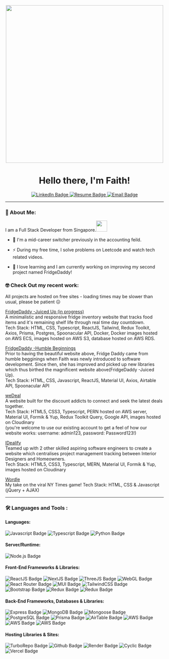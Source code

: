 <div id="header" align="center">
  <img src="https://media.giphy.com/media/L1R1tvI9svkIWwpVYr/giphy.gif" width="500"/>
   <h1>Hello there, I'm Faith!</h1>
</div>
<div id="badges" align="center">
  <a href="https://www.linkedin.com/in/faithyeenxin/">
  <img src="https://img.shields.io/badge/LinkedIn-blue?style=for-the-badge&logo=linkedin&logoColor=white" alt="LinkedIn Badge"/>
    </a>
  <a href="https://drive.google.com/file/d/1gHhOjAuvHSZSWD3OWa2S0MfsPyLl_20W/view?usp=sharing">
  <img src="https://img.shields.io/badge/RESUME-pink?style=for-the-badge&logo=aboutdotme&logoColor=white" alt="Resume Badge"/>
    </a>
  <a href="mailto:faith.ye@hotmail.com">
  <img src="https://img.shields.io/badge/Email Me-yellow?style=for-the-badge&logo=gmail&logoColor=white" alt="Email Badge"/>
    </a>
</div>


---

### :rabbit: About Me:
  
I am a Full Stack Developer from Singapore.<img src="https://media.giphy.com/media/jSWZnsE6TYXNSMOz7B/giphy.gif" width="35"> 

- :1234: I'm a mid-career switcher previously in the accounting feild.

- :zap: During my free time, I solve problems on Leetcode and watch tech related videos.

- :seedling: I love learning and I am currently working on improving my second project named FridgeDaddy!


### :nerd_face: Check Out my recent work:
All projects are hosted on free sites - loading times may be slower than usual, please be patient :confounded:



<a href="http://fridgedaddy.byfaithx.com:3500/">FridgeDaddy -Juiced Up (in progress)</a><br>
A minimalistic and responsive fridge inventory website that tracks food items and it's remaining shelf life through real time day countdown.<br>
Tech Stack: HTML, CSS, Typescript, ReactJS, Tailwind, Redux Toolkit, Axios, Prisma, Postgres, Spoonacular API, Docker, Docker images hosted on AWS ECS, images hosted on AWS S3, database hosted on AWS RDS.



<a href="https://fridge-daddy.vercel.app/">FridgeDaddy -Humble Beginnings</a><br>
Prior to having the beautiful website above, Fridge Daddy came from humble begginings when Faith was newly introduced to software development. 
Since then, she has improved and picked up new libraries which thus birthed the magnificent website above(FridgeDaddy -Juiced Up).<br>
Tech Stack: HTML, CSS, Javascript, ReactJS, Material UI, Axios, Airtable API, Spoonacular API



<a href="https://wedeal.onrender.com/">weDeal</a><br>
A website built for the discount addicts to connect and seek the latest deals together. <br>
Tech Stack: HTML5, CSS3, Typescript, PERN hosted on AWS server, Material UI, Formik & Yup, Redux Toolkit Query, Google API, images hosted on Cloudinary <br>
(you're welcome to use our existing account to get a feel of how our website works: 
username: admin123, password: Password123!)



<a href="https://idealify.vercel.app/">IDealify</a> <br>
Teamed up with 2 other skilled aspiring software engineers to create a website which centralises project management tracking between Interior Designers and Homeowners.<br>
Tech Stack: HTML5, CSS3, Typescript, MERN, Material UI, Formik & Yup, images hosted on Cloudinary<br>



<a href="https://wordle-mu-flax.vercel.app/">Wordle</a><br>
My take on the viral NY Times game!
Tech Stack: HTML, CSS & Javascript (jQuery + AJAX)




---

### :hammer_and_wrench: Languages and Tools :

#### Languages: 



<img src="https://img.shields.io/badge/Javascript-important?style=for-the-badge&logo=javascript&logoColor=white" alt="Javascript Badge"/> <img src="https://img.shields.io/badge/Typescript-blue?style=for-the-badge&logo=typescript&logoColor=white" alt="Typescript Badge"/> <img src="https://img.shields.io/badge/Python-lightblue?style=for-the-badge&logo=python&logoColor=white" alt="Python Badge"/>


#### Server/Runtime:


<img src="https://img.shields.io/badge/Node.JS-yellow?style=for-the-badge&logo=nodejs&logoColor=white" alt="Node.js Badge"/>



 
#### Front-End Frameworks & Libraries:



<img src="https://img.shields.io/badge/React-informational?style=for-the-badge&logo=react&logoColor=white" alt="ReactJS Badge"/> <img src="https://img.shields.io/badge/Next-black?style=for-the-badge&logo=next.js&logoColor=white" alt="NextJS Badge"/> <img src="https://img.shields.io/badge/threejs-black?style=for-the-badge&logo=three.js&logoColor=white" alt="ThreeJS Badge"/> <img src="https://img.shields.io/badge/WebGL-990000?logo=webgl&logoColor=white&style=for-the-badge" alt="WebGL Badge"/> <img src="https://img.shields.io/badge/React Router-critical?style=for-the-badge&logo=reactrouter&logoColor=white" alt="React Router Badge"/> <img src="https://img.shields.io/badge/Material UI-success?style=for-the-badge&logo=mui&logoColor=white" alt="MUI Badge"/> <img src="https://img.shields.io/badge/Tailwind CSS-informational?style=for-the-badge&logo=tailwindcss&logoColor=white" alt="TailwindCSS Badge"/> <img src="https://img.shields.io/badge/Bootstrap-brightgreen?style=for-the-badge&logo=bootstrap&logoColor=white" alt="Bootstrap Badge"/> <img src="https://img.shields.io/badge/Redux Toolkit-yellow?style=for-the-badge&logo=redux&logoColor=white" alt="Redux Badge"/> <img src="https://img.shields.io/badge/Axios-ff69b4?style=for-the-badge&logo=redux&logoColor=white" alt="Redux Badge"/>     




#### Back-End Frameworks, Databases & Libraries:



<img src="https://img.shields.io/badge/Express-blueviolet?style=for-the-badge&logo=express&logoColor=white" alt="Express Badge"/> <img src="https://img.shields.io/badge/MONGODB-ff69b4?style=for-the-badge&logo=mongodb&logoColor=white" alt="MongoDB Badge"/> <img src="https://img.shields.io/badge/Mongoose-success?style=for-the-badge&logo=mongodb&logoColor=white" alt="Mongoose Badge"/> <img src="https://img.shields.io/badge/PostgreSQL-informational?style=for-the-badge&logo=postgresql&logoColor=white" alt="PostgreSQL Badge"/> <img src="https://img.shields.io/badge/Prisma-orange?style=for-the-badge&logo=prisma&logoColor=white" alt="Prisma Badge"/> <img src="https://img.shields.io/badge/AirTable-lightgrey?style=for-the-badge&logo=airtable&logoColor=white" alt="AirTable Badge"/> <img src="https://img.shields.io/badge/AWS S3 Buckets-informational?style=for-the-badge&logo=amazonaws&logoColor=white" alt="AWS Badge"/> <img src="https://img.shields.io/badge/AWS RDS-informational?style=for-the-badge&logo=amazonaws&logoColor=white" alt="AWS Badge"/> <img src="https://img.shields.io/badge/AWS ECS-informational?style=for-the-badge&logo=amazonaws&logoColor=white" alt="AWS Badge"/>
 
 
  
#### Hosting Libraries & Sites: 
 
 
<img src="https://img.shields.io/badge/TurboRepo-yellowgreen?style=for-the-badge&logo=turborepo&logoColor=white" alt="TurboRepo Badge"/> <img src="https://img.shields.io/badge/GitHub-blueviolet?style=for-the-badge&logo=github&logoColor=white" alt="Github Badge"/>  <img src="https://img.shields.io/badge/Render-orange?style=for-the-badge&logo=render&logoColor=white" alt="Render Badge"/> <img src="https://img.shields.io/badge/Cyclic-ff69b4?style=for-the-badge&logo=cyclic&logoColor=white" alt="Cyclic Badge"/> <img src="https://img.shields.io/badge/Vercel-informational?style=for-the-badge&logo=vercel&logoColor=white" alt="Vercel Badge"/> 
 
 

